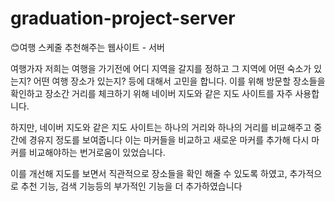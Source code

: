 # graduation-project-server
😊여행 스케줄 추천해주는 웹사이트 - 서버

여행가자
저희는 여행을 가기전에 어디 지역을 갈지를 정하고 그 지역에 어떤 숙소가 있는지? 어떤 여행 장소가 있는지? 등에 대해서 고민을 합니다.
이를 위해 방문할 장소들을 확인하고 장소간 거리를 체크하기 위해 네이버 지도와 같은 지도 사이트를 자주 사용합니다.

하지만, 네이버 지도와 같은 지도 사이트는 하나의 거리와 하나의 거리를 비교해주고 중간에 경유지 정도를 보여줍니다
이는 마커들을 비교하고 새로운 마커를 추가해 다시 마커를 비교해야하는 번거로움이 있었습니다.

이를 개선해 지도를 보면서 직관적으로 장소들을 확인 해줄 수 있도록 하였고, 추가적으로 추천 기능, 검색 기능등의 부가적인 기능을 더 추가하였습니다
